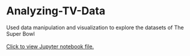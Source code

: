 # Analyzing-TV-Data
Used data manipulation and visualization to explore the datasets of The Super Bowl 
<br>
<br>
[Click to view Jupyter notebook file.](notebook.ipynb)
